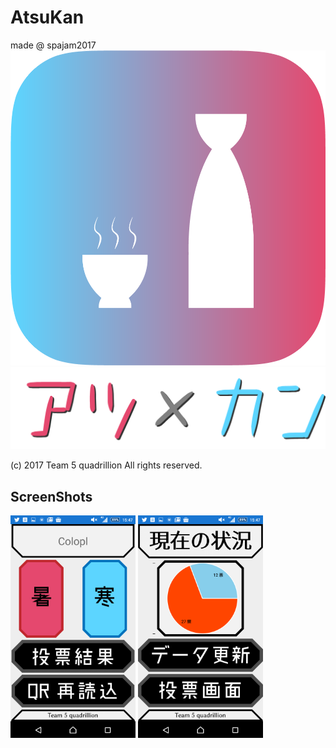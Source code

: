 # AtsuKan
made @ spajam2017
![](docs/img/icon.png)
![](docs/img/logo.png)

(c) 2017 Team 5 quadrillion All rights reserved.

## ScreenShots

<div class="clearfix" style="float:left">
<img src="docs/img/screenshot1.png" width="200">
<img src="docs/img/screenshot2.png" width="200">
</div>
